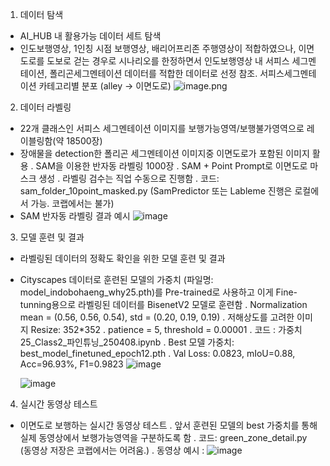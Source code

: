 
1. 데이터 탐색
- AI_HUB 내 활용가능 데이터 세트 탐색
- 인도보행영상, 1인칭 시점 보행영상, 배리어프리존 주행영상이 적합하였으나,
   이면도로를 도보로 걷는 경우로 시나리오를 한정하면서
   인도보행영상 내 서피스 세그멘테이션, 폴리곤세그멘테이션 데이터를 적합한 데이터로 선정
   참조. 서피스세그멘테이션 카테고리별 분포 (alley -> 이면도로)
   ![image.png](attachment:37bbaafa-6d33-436b-a604-d8434c258271:image.png)


   
2. 데이터 라벨링
- 22개 클래스인 서피스 세그멘테이션 이미지를 보행가능영역/보행불가영역으로 레이블링함(약 18500장)
- 장애물을 detection한 폴리곤 세그멘테이션 이미지중 이면도로가 포함된 이미지 활용
  . SAM을 이용한 반자동 라벨링 1000장 
  . SAM + Point Prompt로 이면도로 마스크 생성
  . 라벨링 검수는 직업 수동으로 진행함
  . 코드: sam_folder_10point_masked.py (SamPredictor 또는 Lableme 진행은 로컬에서 가능. 코랩에서는 불가)
- SAM 반자동 라벨링 결과 예시
  ![image](https://github.com/user-attachments/assets/d5917231-cb24-42c2-a6a6-60c363bb1626)

   

3. 모델 훈련 및 결과
- 라벨링된 데이터의 정확도 확인을 위한 모델 훈련 및 결과
   
- Cityscapes 데이터로 훈련된 모델의 가중치 (파일명: model_indobohaeng_why25.pth)를 Pre-trained로 사용하고
   이게 Fine-tunning용으로 라벨링된 데이터를 BisenetV2 모델로 훈련함
   . Normalization mean = (0.56, 0.56, 0.54), std = (0.20, 0.19, 0.19)
   . 저해상도를 고려한 이미지 Resize: 352*352
   . patience = 5, threshold = 0.00001
   . 코드 : 가중치25_Class2_파인튜닝_250408.ipynb
   . Best 모델 가중치: best_model_finetuned_epoch12.pth
   . Val Loss: 0.0823, mIoU=0.88, Acc=96.93%, F1=0.9823
  ![image](https://github.com/user-attachments/assets/36a02aaa-f61e-4721-9f69-7e457a6cab16)

   ![image](https://github.com/user-attachments/assets/ddf54f4a-adb9-41d8-82e1-409d2536c279)



4. 실시간 동영상 테스트
- 이면도로 보행하는 실시간 동영상 테스트
   . 앞서 훈련된 모델의 best 가중치를 통해 실제 동영상에서 보행가능영역을 구분하도록 함
   . 코드: green_zone_detail.py (동영상 저장은 코랩에서는 어려움.)
   . 동영상 예시
     : ![image](https://github.com/user-attachments/assets/5c0792f1-bf92-4a72-b3fc-1414cc8b9dae)
  

